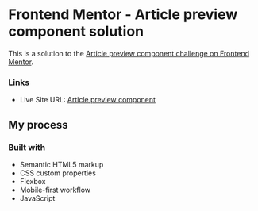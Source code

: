 # Frontend Mentor - Article preview component solution

This is a solution to the [Article preview component challenge on Frontend Mentor](https://www.frontendmentor.io/challenges/article-preview-component-dYBN_pYFT). 

### Links

- Live Site URL: [Article preview component](https://your-live-site-url.com)

## My process

### Built with

- Semantic HTML5 markup
- CSS custom properties
- Flexbox
- Mobile-first workflow
- JavaScript